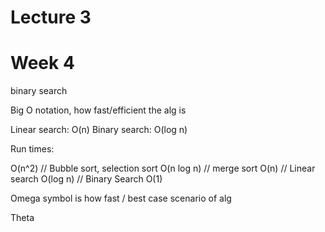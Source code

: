 # Lecture 3
# Week 4

binary search

Big O notation, how fast/efficient the alg is

Linear search: O(n)
Binary search: O(log n)


Run times:

O(n^2) // Bubble sort, selection sort
O(n log n) // merge sort
O(n)  // Linear search
O(log n) // Binary Search
O(1)

Omega symbol is how fast / best case scenario of alg

Theta

